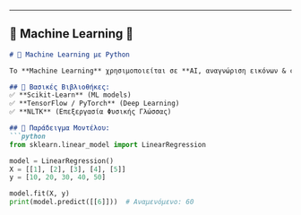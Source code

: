 ---

## **📌 Machine Learning 🤖**
```md
# 🤖 Machine Learning με Python

Το **Machine Learning** χρησιμοποιείται σε **AI, αναγνώριση εικόνων & chatbot ανάπτυξη**!  

## 🔹 Βασικές Βιβλιοθήκες:
✅ **Scikit-Learn** (ML models)  
✅ **TensorFlow / PyTorch** (Deep Learning)  
✅ **NLTK** (Επεξεργασία Φυσικής Γλώσσας)  

## 🔹 Παράδειγμα Μοντέλου:
```python
from sklearn.linear_model import LinearRegression

model = LinearRegression()
X = [[1], [2], [3], [4], [5]]
y = [10, 20, 30, 40, 50]

model.fit(X, y)
print(model.predict([[6]]))  # Αναμενόμενο: 60
